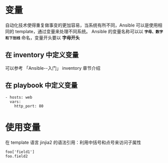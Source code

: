 # 变量
自动化技术使得重复做事变的更加容易，当系统有所不同，Ansible 可以是使用相同的 template，通过变量来处理不同系统。
Ansible 的变量名称可以以 **`字母、数字和下划线`** 命名，变量开头要以 **字母开头**

## 在 inventory 中定义变量
可以参考 「Ansible--入门」 inventory 章节介绍


## 在 playbook 中定义变量
```
- hosts: web
  vars:
    http_port: 80
```

# 使用变量
在 template 语言 jinjia2 的语法引用：利用中括号和点号来访问子属性
```
foo['field1']
foo.field2
```
